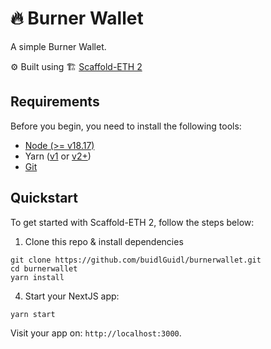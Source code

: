 # 🔥 Burner Wallet 

A simple Burner Wallet.

⚙️ Built using 🏗️ [Scaffold-ETH 2](https://github.com/scaffold-eth/scaffold-eth-2)

## Requirements

Before you begin, you need to install the following tools:

- [Node (>= v18.17)](https://nodejs.org/en/download/)
- Yarn ([v1](https://classic.yarnpkg.com/en/docs/install/) or [v2+](https://yarnpkg.com/getting-started/install))
- [Git](https://git-scm.com/downloads)

## Quickstart

To get started with Scaffold-ETH 2, follow the steps below:

1. Clone this repo & install dependencies

```
git clone https://github.com/buidlGuidl/burnerwallet.git
cd burnerwallet
yarn install
```

4. Start your NextJS app:

```
yarn start
```

Visit your app on: `http://localhost:3000`.
